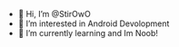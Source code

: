 - 👋 Hi, I’m @StirOwO
- 👀 I’m interested in Android Devolopment
- 🌱 I’m currently learning and Im Noob!

<!---
StirOwO/StirOwO is a ✨ special ✨ repository because its `README.md` (this file) appears on your GitHub profile.
You can click the Preview link to take a look at your changes.
--->
